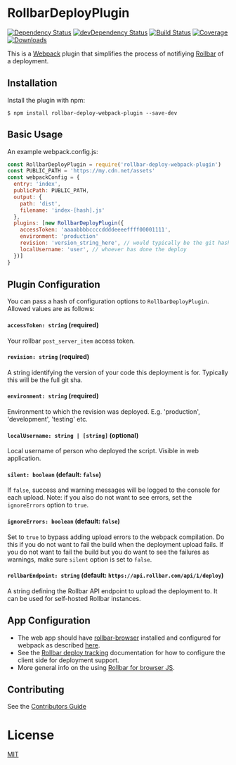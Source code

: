 RollbarDeployPlugin
========================
[![Dependency Status](https://img.shields.io/david/rw251/rollbar-deploy-webpack-plugin.svg?style=flat-square)](https://david-dm.org/rw251/rollbar-deploy-webpack-plugin)
[![devDependency Status](https://img.shields.io/david/dev/rw251/rollbar-deploy-webpack-plugin.svg?maxAge=2592000?style=flat-square)](https://david-dm.org/rw251/rollbar-deploy-webpack-plugin#info=devDependencies)
[![Build Status](https://img.shields.io/travis/rw251/rollbar-deploy-webpack-plugin.svg?style=flat-square)](https://travis-ci.org/rw251/rollbar-deploy-webpack-plugin)
[![Coverage](https://img.shields.io/codecov/c/github/rw251/rollbar-deploy-webpack-plugin/master.svg?style=flat-square)](https://codecov.io/gh/rw251/rollbar-deploy-webpack-plugin)
[![Downloads](https://img.shields.io/npm/dm/rollbar-deploy-webpack-plugin.svg?style=flat-square)](https://www.npmjs.com/package/rollbar-deploy-webpack-plugin)

This is a [Webpack](https://webpack.github.io) plugin that simplifies the process of notifiying [Rollbar](https://rollbar.com) of a deployment.

## Installation
Install the plugin with npm:
```shell
$ npm install rollbar-deploy-webpack-plugin --save-dev
```

## Basic Usage
An example webpack.config.js:
```javascript
const RollbarDeployPlugin = require('rollbar-deploy-webpack-plugin')
const PUBLIC_PATH = 'https://my.cdn.net/assets'
const webpackConfig = {
  entry: 'index',
  publicPath: PUBLIC_PATH,
  output: {
    path: 'dist',
    filename: 'index-[hash].js'
  },
  plugins: [new RollbarDeployPlugin({
    accessToken: 'aaaabbbbccccddddeeeeffff00001111',
    environment: 'production'
    revision: 'version_string_here', // would typically be the git hash
    localUsername: 'user', // whoever has done the deploy
  })]
}
```

## Plugin Configuration
You can pass a hash of configuration options to `RollbarDeployPlugin`.
Allowed values are as follows:

#### `accessToken: string` **(required)**
Your rollbar `post_server_item` access token.

#### `revision: string` **(required)**
A string identifying the version of your code this deployment is for. Typically this will be the full git sha.

#### `environment: string` **(required)**
Environment to which the revision was deployed. E.g. 'production', 'development', 'testing' etc.

#### `localUsername: string | [string]` **(optional)**
Local username of person who deployed the script. Visible in web application.

#### `silent: boolean` **(default: `false`)**
If `false`, success and warning messages will be logged to the console for each upload. Note: if you also do not want to see errors, set the `ignoreErrors` option to `true`.

#### `ignoreErrors: boolean` **(default: `false`)**
Set to `true` to bypass adding upload errors to the webpack compilation. Do this if you do not want to fail the build when the deployment upload fails. If you do not want to fail the build but you do want to see the failures as warnings, make sure `silent` option is set to `false`.

#### `rollbarEndpoint: string` **(default: `https://api.rollbar.com/api/1/deploy`)**
A string defining the Rollbar API endpoint to upload the deployment to. It can be used for self-hosted Rollbar instances.

## App Configuration
- The web app should have [rollbar-browser](https://github.com/rollbar/rollbar.js) installed and configured for webpack as described [here](https://github.com/rollbar/rollbar.js/tree/master/examples/webpack#using-rollbar-with-webpack).
- See the [Rollbar deploy tracking](https://docs.rollbar.com/docs/deploy-tracking/) documentation
  for how to configure the client side for deployment support.
- More general info on the using [Rollbar for browser JS](https://rollbar.com/docs/notifier/rollbar.js/).

## Contributing
See the [Contributors Guide](/CONTRIBUTING.md)

# License
[MIT](/LICENSE.md)

